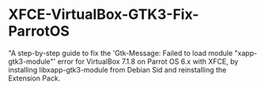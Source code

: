 # XFCE-VirtualBox-GTK3-Fix-ParrotOS
"A step-by-step guide to fix the 'Gtk-Message: Failed to load module "xapp-gtk3-module"' error for VirtualBox 7.1.8 on Parrot OS 6.x with XFCE, by installing libxapp-gtk3-module from Debian Sid and reinstalling the Extension Pack.
